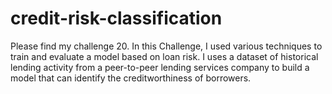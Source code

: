 # credit-risk-classification
Please find my challenge 20. In this Challenge, I used various techniques to train and evaluate a model based on loan risk. I uses a dataset of historical lending activity from a peer-to-peer lending services company to build a model that can identify the creditworthiness of borrowers.
